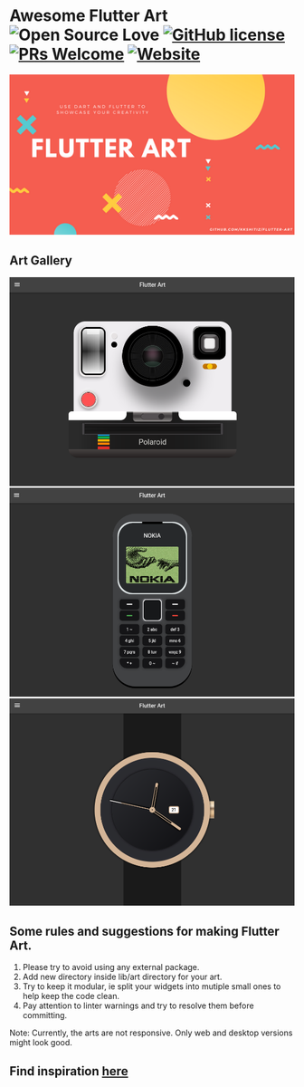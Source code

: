 # Awesome Flutter Art ![Open Source Love](https://badges.frapsoft.com/os/v2/open-source.svg?v=103) [![GitHub license](https://img.shields.io/badge/license-MIT-blue.svg)](LICENSE) [![PRs Welcome](https://img.shields.io/badge/PRs-welcome-green.svg)](README.md) [![Website](https://img.shields.io/badge/Website-Online-brightgreen)](https://flutter-art.web.app)

![Cover Image](./raw/cover-image.png)

## Art Gallery

![Polaroid Camera](./raw/polaroid.png)
![Nokia](./raw/nokia.png)
![Watch](./raw/watch.png)

## Some rules and suggestions for making Flutter Art.

1. Please try to avoid using any external package.
2. Add new directory inside lib/art directory for your art.
3. Try to keep it modular, ie split your widgets into mutiple small ones to help keep the code clean.
4. Pay attention to linter warnings and try to resolve them before committing.

Note: Currently, the arts are not responsive. Only web and desktop versions might look good.

## Find inspiration [here](https://css-art.com)
